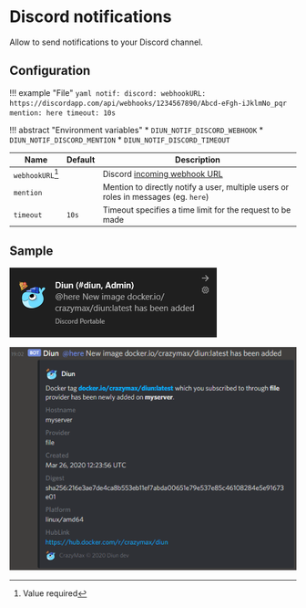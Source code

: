 # Discord notifications

Allow to send notifications to your Discord channel.

## Configuration

!!! example "File"
    ```yaml
    notif:
      discord:
        webhookURL: https://discordapp.com/api/webhooks/1234567890/Abcd-eFgh-iJklmNo_pqr
        mention: here
        timeout: 10s
    ```

!!! abstract "Environment variables"
    * `DIUN_NOTIF_DISCORD_WEBHOOK`
    * `DIUN_NOTIF_DISCORD_MENTION`
    * `DIUN_NOTIF_DISCORD_TIMEOUT`

| Name               | Default       | Description   |
|--------------------|---------------|---------------|
| `webhookURL`[^1]   |               | Discord [incoming webhook URL](https://support.discord.com/hc/en-us/articles/228383668-Intro-to-Webhooks) |
| `mention`          |               | Mention to directly notify a user, multiple users or roles in messages (eg. `here`) |
| `timeout`          | `10s`         | Timeout specifies a time limit for the request to be made |

## Sample

![](../assets/notif/discord-1.png)

![](../assets/notif/discord-2.png)

[^1]: Value required
